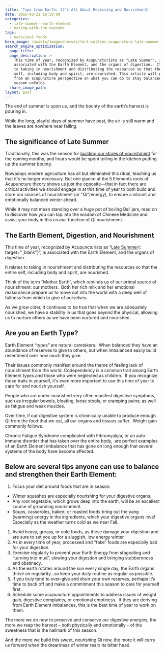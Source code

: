 ```yaml
---
title: 'Tips from Earth: It’s All About Receiving and Nourishment'
date: 2016-08-21 16:50:00
categories:
  - late-summer--earth-element
  - eating-with-the-seasons
tags:
  - medicinal-foods
hero_image: /assets/images/heroes/fort-collins-acupuncture-late-summer-earth-element.jpg
search_engine_optimization:
  page_title:
  page_description: >-
    This time of year, recognized by Acupuncturists as "Late Summer", is
    associated with the Earth Element, and the organs of digestion.  It relates
    to taking in nourishment and distributing the resources so that the entire
    self, including body and spirit, are nourished. This article will give tips
    from an acupuncture perspective on what you can do to stay balanced as the
    season unfolds.
  share_image_path:
layout: post
---
```


The end of summer is upon us, and the bounty of the earth’s harvest is pouring in.

While the long, playful days of summer have past, the air is still warm and the leaves are nowhere near falling.

## The significance of Late Summer

Traditionally, this was the season for [building our stores of nourishment](/2011/09/07/out-of-the-fire-and-deep-into-earth-use-earths-bounty-to-build-up-your-qi-as-we-head-into-earth-element-season/) for the coming months, and hours would be spent toiling in the kitchen putting up the summer bounty.

Nowadays modern agriculture has all but eliminated this ritual, teaching us that it's no longer necessary. But one glance at the 5 Elements roots of Acupuncture theory shows us just the opposite—that in fact there are critical activities we should engage in at this time of year to both build and store our sources of nourishment (or "Qi"/energy), to ensure a vibrant and emotionally balanced winter ahead.

While it may not mean standing over a huge pot of boiling Ball jars, read on to discover how you can tap into the wisdom of Chinese Medicine and assist your body in this crucial function of Qi nourishment.

## The Earth Element, Digestion, and Nourishment

This time of year, recognized by Acupuncturists as “[Late Summer](/2017/09/09/late-summer-season-earth-element-of-acupuncture-video-receiving-and-nurturing-for-yourself-and-others/){: target="_blank"}“, is associated with the Earth Element, and the organs of digestion.&nbsp;

It relates to taking in nourishment and distributing the resources so that the entire self, including body and spirit, are nourished.

Think of the term “Mother Earth”, which reminds us of our primal source of nourishment: our mothers.&nbsp; Both her rich milk and her emotional reassurance prepare us to move out into the world with a deep well of fullness from which to give of ourselves.&nbsp;

As we grow older, it continues to be true that when we are adequately nourished, we have a stability in us that goes beyond the physical, allowing us to nurture others as we have been nurtured and nourished.

## Are you an Earth Type?

Earth Element “types” are natural caretakers.&nbsp; When balanced they have an abundance of reserves to give to others, but when imbalanced easily build resentment over how much they give.&nbsp;

Their issues commonly manifest around the theme of feeling lack of nourishment from the world. Codependency is a common trait among Earth Element types and those who were neglected as children.&nbsp; If you recognize these traits in yourself, it's even more important to use this time of year to care for and nourish yourself.

People who are under-nourished very often manifest digestive symptoms, such as irregular bowels, bloating, loose stools, or cramping pains; as well as fatigue and weak muscles.&nbsp;

Over time, if our digestive system is chronically unable to produce enough Qi from the food that we eat, all our organs and tissues suffer.&nbsp; Weight gain commonly follows.&nbsp;

Chronic Fatigue Syndrome complicated with Fibromyalgia, or an auto-immune disorder that has taken over the entire body,&nbsp; are perfect examples of an Earth Element imbalance that has gone on long enough that several systems of the body have become affected.

## Below are several tips anyone can use to balance and strengthen their Earth Element:

1. Focus your diet around foods that are in season:

* Winter squashes are especially nourishing for your digestive organs.
* Any root vegetable, which grows deep into the earth, will be an excellent source of grounding nourishment.
* Soups, casseroles, baked, or roasted foods bring out the yang (warming) energy in the ingredients, which your digestive organs love! Especially as the weather turns cold as we near Fall.

1. Avoid heavy, greasy, or cold foods, as these damage your digestion and are sure to set you up for a sluggish, low energy winter
2. As in every time of year, processed and “fake” foods are especially bad for your digestion.
3. Exercise regularly to prevent your Earth Energy from stagnating and “turning into mud”, slowing your digestion and bringing stubbornness and obstinacy.
4. As the earth rotates around the sun every single day, the Earth organs thrive on regularity…so keep your daily routine as regular as possible.
5. If you truly tend to over-give and drain your own reserves, perhaps it’s time to back off and make a commitment this season to care for yourself first.
6. Schedule some acupuncture appointments to address issues of weight gain, digestive complaints, or emotional emptiness.&nbsp; If they are deriving from Earth Element imbalances, this is the best time of year to work on them.

The more we do now to preserve and conserve our digestive energies, the more we reap the harvest – both physically and emotionally – of the sweetness that is the hallmark of this season.

And the more we build this sweet, nourishing Qi now, the more it will carry us forward when the dreariness of winter rears its bitter head.